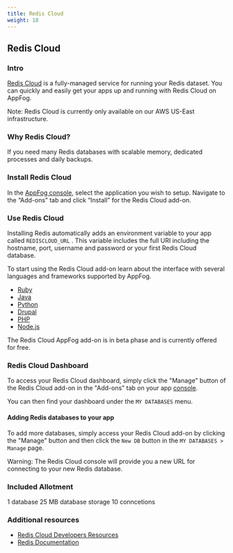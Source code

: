 ```yaml
---
title: Redis Cloud
weight: 18
---
```


## Redis Cloud

### Intro

[Redis Cloud](http://redis-cloud.com) is a fully-managed service for running your Redis dataset. You can quickly and easily get your apps up and running with Redis Cloud on AppFog.

Note: Redis Cloud is currently only available on our AWS US-East infrastructure.

### Why Redis Cloud?

If you need many Redis databases with scalable memory, dedicated processes and daily backups.

### Install Redis Cloud

In the [AppFog console](https://console.appfog.com/), select the application you wish to setup.
Navigate to the “Add-ons” tab and click “Install” for the Redis Cloud add-on.

### Use Redis Cloud

Installing Redis automatically adds an environment variable to your app called `REDISCLOUD_URL` . 
This variable includes the full URI including the hostname, port, username and password or your first Redis Cloud database.

To start using the Redis Cloud add-on learn about the interface with several languages and frameworks supported by AppFog.

* [Ruby](http://redislabs.com/redis-ruby)
* [Java](http://redislabs.com/redis-java)
* [Python](http://redislabs.com/python-redis)
* [Drupal](redislabs.com/drupal-redis)
* [PHP](http://redislabs.com/php-redis)
* [Node.js](http://redislabs.com/node-js-redis)

The Redis Cloud AppFog add-on is in beta phase and is currently offered for free.

### Redis Cloud Dashboard

To access your Redis Cloud dashboard, simply click the "Manage" button of the Redis Cloud add-on in the "Add-ons" tab on your app [console](https://console.appfog.com/).

You can then find your dashboard under the `MY DATABASES` menu.

#### Adding Redis databases to your app  

To add more databases, simply access your Redis Cloud add-on by clicking the "Manage" button and then click the `New DB` button in the `MY DATABASES > Manage` page. 

Warning: The Redis Cloud console will provide you a new URL for connecting to your new Redis database.

### Included Allotment

1 database
25 MB database storage
10 conncetions

### Additional resources

* [Redis Cloud Developers Resources](http://redis-cloud.com/redis/developers)
* [Redis Documentation](http://redis.io/documentation)
